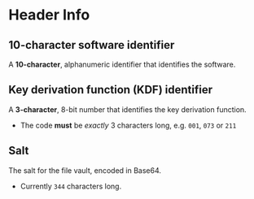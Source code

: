 # Header Info
## 10-character software identifier

A **10-character**, alphanumeric identifier that identifies the software.

## Key derivation function (KDF) identifier
A **3-character**, 8-bit number that identifies the key derivation function.
 - The code **must** be _exactly_ 3 characters long, e.g. `001`, `073` or `211`

## Salt
The salt for the file vault, encoded in Base64.
 - Currently `344` characters long. 